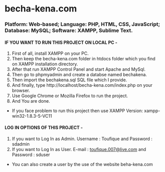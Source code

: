 # becha-kena.com
### Platform: Web-based; Language: PHP, HTML, CSS, JavaScript; Database: MySQL; Software: XAMPP, Sublime Text.

#### IF YOU WANT TO RUN THIS PROJECT ON LOCAL PC - 
1. First of all, install XAMPP on your PC.
2. Then keep the becha-kena.com folder in htdocs folder which you find on XAMPP installation directory.
3. After that run XAMPP Control Panel and start Apache and MySql. 
4. Then go to phpmyadmin and create a databse named bechakena.
5. Then import the bechakena.sql SQL file which I provide.
6. And finally, type http://localhost/becha-kena.com/index.php on your browser.
7. Use Google Chrome or Mozilla Firefox to run the project.
8. And You are done.

* If you face problem to run this project then use XAMPP Version: xampp-win32-1.8.3-5-VC11

#### LOG IN OPTIONS OF THIS PROJECT - 
1. If you want to Log In as Admin. Username : Toufique and Password : sdadmin
2. If you want to Log In as User. E-mail : toufique.007@live.com and Password : sduser

* You can also create a user by the use of the website beha-kena.com

